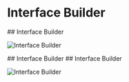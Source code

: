 # Interface Builder

<slide>
## Interface Builder

![](tableview.png "Interface Builder") 

</slide>

<slide>
## Interface Builder

</slide>
    
<slide>
## Interface Builder

![](tableview.png "Interface Builder") 

</slide>

